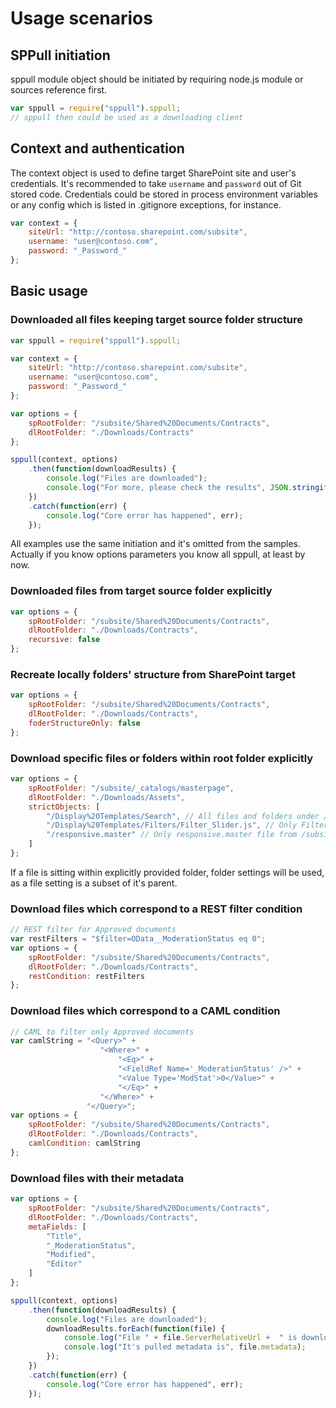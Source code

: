 # Usage scenarios

## SPPull initiation
sppull module object should be initiated by requiring node.js module or sources reference first.
```javascript
var sppull = require("sppull").sppull;
// sppull then could be used as a downloading client
```

## Context and authentication
The context object is used to define target SharePoint site and user's credentials.
It's recommended to take `username` and `password` out of Git stored code.
Credentials could be stored in process environment variables or any config which is listed in .gitignore exceptions, for instance.   
```javascript
var context = {
    siteUrl: "http://contoso.sharepoint.com/subsite",
    username: "user@contoso.com",
    password: "_Password_"  
};
```

## Basic usage
### Downloaded all files keeping target source folder structure
```javascript
var sppull = require("sppull").sppull;

var context = {
    siteUrl: "http://contoso.sharepoint.com/subsite",
    username: "user@contoso.com",
    password: "_Password_"  
};

var options = {
    spRootFolder: "/subsite/Shared%20Documents/Contracts",
    dlRootFolder: "./Downloads/Contracts"
};

sppull(context, options)
    .then(function(downloadResults) {
        console.log("Files are downloaded");
        console.log("For more, please check the results", JSON.stringify(downloadResults));
    })
    .catch(function(err) {
        console.log("Core error has happened", err);
    });
```
All examples use the same initiation and it's omitted from the samples.
Actually if you know options parameters you know all sppull, at least by now.

### Downloaded files from target source folder explicitly
```javascript
var options = {
    spRootFolder: "/subsite/Shared%20Documents/Contracts",
    dlRootFolder: "./Downloads/Contracts",
    recursive: false
};
```

### Recreate locally folders' structure from SharePoint target
```javascript
var options = {
    spRootFolder: "/subsite/Shared%20Documents/Contracts",
    dlRootFolder: "./Downloads/Contracts",
    foderStructureOnly: false
};
```

### Download specific files or folders within root folder explicitly
```javascript
var options = {
    spRootFolder: "/subsite/_catalogs/masterpage",
    dlRootFolder: "./Downloads/Assets",
    strictObjects: [
        "/Display%20Templates/Search", // All files and folders under /subsite/_catalogs/masterpage/Display Templates/Search folder
        "/Display%20Templates/Filters/Filter_Slider.js", // Only Filter_Slider.js from /subsite/_catalogs/masterpage/Display Templates/Filters
        "/responsive.master" // Only responsive.master file from /subsite/_catalogs/masterpage
    ]
};
```
If a file is sitting within explicitly provided folder, folder settings will be used, as a file setting is a subset of it's parent.

### Download files which correspond to a REST filter condition
```javascript
// REST filter for Approved documents
var restFilters = "$filter=OData__ModerationStatus eq 0";
var options = {
    spRootFolder: "/subsite/Shared%20Documents/Contracts",
    dlRootFolder: "./Downloads/Contracts",
    restCondition: restFilters
};
```

### Download files which correspond to a CAML condition
```javascript
// CAML to filter only Approved documents
var camlString = "<Query>" +
                    "<Where>" +
                        "<Eq>" +
                        "<FieldRef Name='_ModerationStatus' />" +
                        "<Value Type='ModStat'>0</Value>" +
                        "</Eq>" +
                    "</Where>" +
                 "</Query>";
var options = {
    spRootFolder: "/subsite/Shared%20Documents/Contracts",
    dlRootFolder: "./Downloads/Contracts",
    camlCondition: camlString
};
```

### Download files with their metadata 
```javascript
var options = {
    spRootFolder: "/subsite/Shared%20Documents/Contracts",
    dlRootFolder: "./Downloads/Contracts",
    metaFields: [
        "Title",
        "_ModerationStatus",
        "Modified",
        "Editor"
    ]
};

sppull(context, options)
    .then(function(downloadResults) {
        console.log("Files are downloaded");
        downloadResults.forEach(function(file) {
            console.log("File " + file.ServerRelativeUrl +  " is downloaded to " + file.SavedToPath);
            console.log("It's pulled metadata is", file.metadata);
        });
    })
    .catch(function(err) {
        console.log("Core error has happened", err);
    });
```